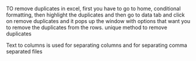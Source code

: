 TO remove duplicates in excel, first you have to go to home, conditional formatting, then highlight the duplicates
and then go to data tab and click on remove duplicates and it pops up the window with options that want you to remove the duplicates from the rows.
unique method to remove duplicates

Text to columns is used for separating columns and for separating comma separated files

